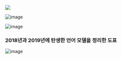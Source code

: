![](https://drive.google.com/uc?export=view&id={id})

![image](https://drive.google.com/uc?export=view&id=1eG_6zJqpL-87Zye7RxMDh_2JhO2in0SS)

![image](https://drive.google.com/uc?export=view&id=1VOiwSZQClgZL0WZ8oixZgMwJtIsNQmzk)

### 2018년과 2019년에 탄생한 언어 모델을 정리한 도표
![image](http://t1.kakaocdn.net/braincloud/homepage/article_image/53449121-1870-4c8c-9ad9-91840b9263d0.png)

